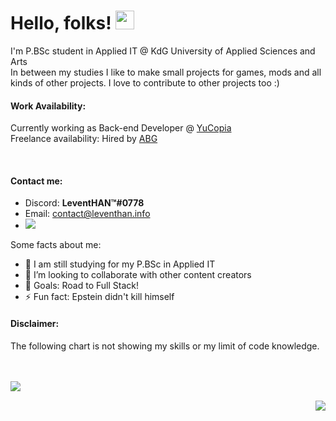 # Hello, folks! <img src="https://i.imgur.com/2DF1ZvF.gif" width="30px">
I'm P.BSc student in Applied IT @ KdG University of Applied Sciences and Arts
<br />In between my studies I like to make small projects for games, mods and all kinds of other projects. I love to contribute to other projects too :)



#### Work Availability:
Currently working as Back-end Developer @ [YuCopia](https://github.com/Yucopia)
<br>Freelance availability: Hired by [ABG](https://github.com/ABG-AU)
<!-- <img src="https://i.imgur.com/LQugd7S.png" width="60px"> -->
&nbsp;  &nbsp; <!--  <img src="https://i.imgur.com/PVFpof6.png" width="60px"> -->

#### Contact me:

- Discord: **LeventHAN™#0778**
- Email: contact@leventhan.info
- ![](https://komarev.com/ghpvc/?username=11TStudio&style=flat-square&label=Visitor+Counts)

Some facts about me:

- 🔭 I am still studying for my P.BSc in Applied IT
- 👯 I’m looking to collaborate with other content creators
- 🥅 Goals: Road to Full Stack!
- ⚡ Fun fact: Epstein didn't kill himself

#### Disclaimer:
The following chart is not showing my skills or my limit of code knowledge.

<br><br>
<img align="left" src="https://github-readme-stats.vercel.app/api/top-langs/?username=11TStudio&theme=dracula" />

<br><img align="right" src="https://github-readme-stats.vercel.app/api?username=11TStudio&show_icons=true&theme=dracula" />

